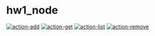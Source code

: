 # hw1_node

<a href="https://ibb.co/nw9Nm8F"><img src="https://i.ibb.co/nw9Nm8F/action-add.jpg" alt="action-add" target="_blank" rel="noopener noreferrer"></a>
<a href="https://ibb.co/4ZN14MD"><img src="https://i.ibb.co/4ZN14MD/action-get.jpg" alt="action-get" target="_blank" rel="noopener noreferrer"></a>
<a href="https://ibb.co/N96CM2X"><img src="https://i.ibb.co/N96CM2X/action-list.jpg" alt="action-list" target="_blank" rel="noopener noreferrer"></a>
<a href="https://ibb.co/b17TDhZ"><img src="https://i.ibb.co/b17TDhZ/action-remove.jpg" alt="action-remove" target="_blank" rel="noopener noreferrer"></a>
